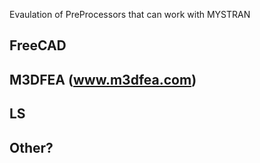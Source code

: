 Evaulation of PreProcessors that can work with MYSTRAN


FreeCAD
----



M3DFEA (www.m3dfea.com)
----




LS
----



Other?
----